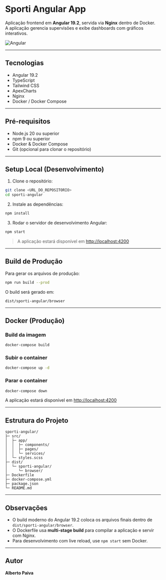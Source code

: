 # Sporti Angular App

Aplicação frontend em **Angular 19.2**, servida via **Nginx** dentro de Docker.  
A aplicação gerencia supervisões e exibe dashboards com gráficos interativos.

![Angular](https://img.shields.io/badge/Angular-19.2-red?style=for-the-badge&logo=angular&logoColor=white)


---

## Tecnologias

- Angular 19.2  
- TypeScript  
- Tailwind CSS  
- ApexCharts  
- Nginx  
- Docker / Docker Compose

---

## Pré-requisitos

- Node.js 20 ou superior  
- npm 9 ou superior  
- Docker & Docker Compose  
- Git (opcional para clonar o repositório)

---

## Setup Local (Desenvolvimento)

1. Clone o repositório:

```bash
git clone <URL_DO_REPOSITORIO>
cd sporti-angular
```

2. Instale as dependências:

```bash
npm install
```

3. Rodar o servidor de desenvolvimento Angular:

```bash
npm start
```

> A aplicação estará disponível em [http://localhost:4200](http://localhost:4200)

---

## Build de Produção

Para gerar os arquivos de produção:

```bash
npm run build --prod
```

O build será gerado em:

```
dist/sporti-angular/browser
```

---

## Docker (Produção)

### Build da imagem

```bash
docker-compose build
```

### Subir o container

```bash
docker-compose up -d
```

### Parar o container

```bash
docker-compose down
```

A aplicação estará disponível em [http://localhost:4200](http://localhost:4200)

---

## Estrutura do Projeto

```
sporti-angular/
├─ src/
│  ├─ app/
│  │  ├─ components/
│  │  ├─ pages/
│  │  └─ services/
│  └─ styles.scss
├─ dist/
│  └─ sporti-angular/
│     └─ browser/
├─ Dockerfile
├─ docker-compose.yml
├─ package.json
└─ README.md
```

---

## Observações

- O build moderno do Angular 19.2 coloca os arquivos finais dentro de `dist/sporti-angular/browser`.  
- O Dockerfile usa **multi-stage build** para compilar a aplicação e servir com Nginx.  
- Para desenvolvimento com live reload, use `npm start` sem Docker.  

---

## Autor

**Alberto Paiva**


